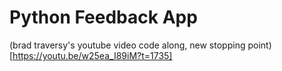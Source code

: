 # Python Feedback App

(brad traversy's youtube video code along, new stopping point)[https://youtu.be/w25ea_I89iM?t=1735]